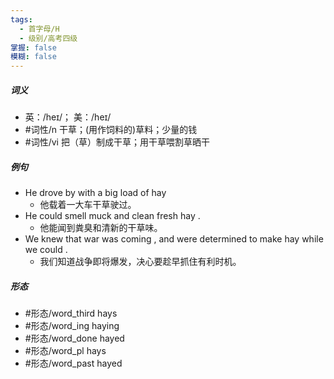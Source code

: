 ```yaml
---
tags:
  - 首字母/H
  - 级别/高考四级
掌握: false
模糊: false
---
```

##### 词义
- 英：/heɪ/； 美：/heɪ/
- #词性/n  干草；(用作饲料的)草料；少量的钱
- #词性/vi  把（草）制成干草；用干草喂割草晒干
##### 例句
- He drove by with a big load of hay
	- 他载着一大车干草驶过。
- He could smell muck and clean fresh hay .
	- 他能闻到粪臭和清新的干草味。
- We knew that war was coming , and were determined to make hay while we could .
	- 我们知道战争即将爆发，决心要趁早抓住有利时机。
##### 形态
- #形态/word_third hays
- #形态/word_ing haying
- #形态/word_done hayed
- #形态/word_pl hays
- #形态/word_past hayed

